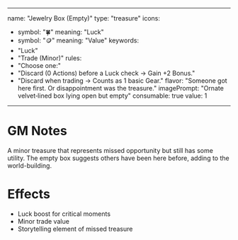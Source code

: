 
---
name: "Jewelry Box (Empty)"
type: "treasure"
icons:
  - symbol: "🍀"
    meaning: "Luck"
  - symbol: "🪙"
    meaning: "Value"
keywords:
  - "Luck"
  - "Trade (Minor)"
rules:
  - "Choose one:"
  - "Discard (0 Actions) before a Luck check → Gain +2 Bonus."
  - "Discard when trading → Counts as 1 basic Gear."
flavor: "Someone got here first. Or disappointment was the treasure."
imagePrompt: "Ornate velvet‑lined box lying open but empty"
consumable: true
value: 1
---

# GM Notes

A minor treasure that represents missed opportunity but still has some utility. The empty box suggests others have been here before, adding to the world-building.

# Effects

- Luck boost for critical moments
- Minor trade value
- Storytelling element of missed treasure

